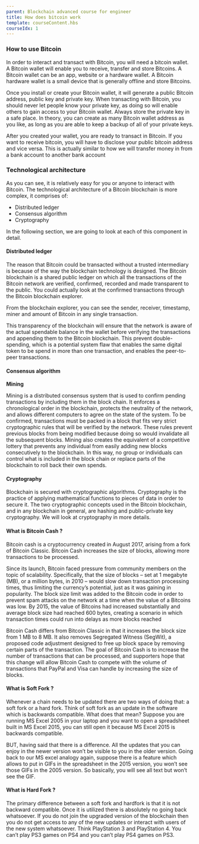 ```yaml
---
parent: Blockchain advanced course for engineer
title: How does bitcoin work
template: courseContent.hbs
courseIdx: 1
---
```

### How to use Bitcoin
In order to interact and transact with Bitcoin, you will need a bitcoin wallet. A Bitcoin wallet will enable you to receive, transfer and store Bitcoins. A Bitcoin wallet can be an app, website or a hardware wallet. A Bitcoin hardware wallet is a small device that is generally offline and store Bitcoins.

Once you install or create your Bitcoin wallet, it will generate a public Bitcoin address, public key and private key. When transacting with Bitcoin, you should never let people know your private key, as doing so will enable others to gain access to your Bitcoin wallet. Always store the private key in a safe place. In theory, you can create as many Bitcoin wallet address as you like, as long as you are able to keep a backup of all of your private keys.

After you created your wallet, you are ready to transact in Bitcoin. If you want to receive bitcoin, you will have to disclose your public bitcoin address and vice versa. This is actually similar to how we will transfer money in from a bank account to another bank account

### Technological architecture
As you can see, it is relatively easy for you or anyone to interact with Bitcoin. The technological architecture of a
Bitcoin blockchain is more complex, it comprises of:
* Distributed ledger
* Consensus algorithm
* Cryptography

In the following section, we are going to look at each of this component in detail.

#### Distributed ledger
The reason that Bitcoin could be transacted without a trusted intermediary is because of the way the blockchain technology is designed. The Bitcoin blockchain is a shared public ledger on which all the transactions of the Bitcoin network are verified, confirmed, recorded and made transparent to the public. You could actually look at the confirmed transactions through the Bitcoin blockchain explorer.

From the blockchain explorer, you can see the sender, receiver, timestamp, miner and amount of Bitcoin in any single transaction.

This transparency of the blockchain will ensure that the network is aware of the actual spendable balance in the wallet before verifying the transactions and appending them to the Bitcoin blockchain. This prevent double-spending, which is a potential system flaw that enables the same digital token to be spend in more than one transaction, and enables the peer-to-peer transactions.

#### Consensus algorithm
__Mining__

Mining is a distributed consensus system that is used to confirm pending transactions by including them
in the block chain. It enforces a chronological order in the blockchain, protects the neutrality of the
network, and allows different computers to agree on the state of the system. To be confirmed,
transactions must be packed in a block that fits very strict cryptographic rules that will be verified by the network. These rules prevent previous blocks from being modified because doing so would invalidate all the subsequent blocks. Mining also creates the equivalent of a competitive lottery that prevents any individual from easily adding new blocks consecutively to the blockchain. In this way, no group or individuals can control what is included in the block chain or replace parts of the blockchain to roll back their own spends.

#### Cryptography
Blockchain is secured with cryptographic algorithms. Cryptography is the practice of applying mathematical functions to pieces of data in order to secure it. The two cryptographic concepts used in the Bitcoin blockchain, and in any blockchain in general, are hashing and public-private key cryptography. We will look at cryptography in more details.

#### What is Bitcoin Cash ?
Bitcoin cash is a cryptocurrency created in August 2017, arising from a fork of Bitcoin Classic. Bitcoin Cash increases the size of blocks, allowing more transactions to be processed.  

Since its launch, Bitcoin faced pressure from community members on the topic of scalability. Specifically, that the size of blocks – set at 1 megabyte (MB), or a million bytes, in 2010 – would slow down transaction processing times, thus limiting the currency’s potential, just as it was gaining in popularity. The block size limit was added to the Bitcoin code in order to prevent spam attacks on the network at a time when the value of a Bitcoins was low. By 2015, the value of Bitcoins had increased substantially and average block size had reached 600 bytes, creating a scenario in which transaction times could run into delays as more blocks reached

Bitcoin Cash differs from Bitcoin Classic in that it increases the block size from 1 MB to 8 MB. It also removes Segregated Witness (SegWit), a proposed code adjustment designed to free up block space by removing certain parts of the transaction. The goal of Bitcoin Cash is to increase the number of transactions that can be processed, and supporters hope that this change will allow Bitcoin Cash to compete with the volume of transactions that PayPal and Visa can handle by increasing the size of blocks.

#### What is Soft Fork ?
Whenever a chain needs to be updated there are two ways of doing that: a soft fork or a hard fork. Think of soft fork as an update in the software which is backwards compatible. What does that mean? Suppose you are running MS Excel 2005 in your laptop and you want to open a spreadsheet built in MS Excel 2015, you can still open it because MS Excel 2015 is backwards compatible.

BUT, having said that there is a difference. All the updates that you can enjoy in the newer version won’t be visible to you in the older version. Going back to our MS excel analogy again, suppose there is a feature which allows to put in GIFs in the spreadsheet in the 2015 version, you won’t see those GIFs in the 2005 version. So basically, you will see all text but won’t see the GIF.

#### What is Hard Fork ?
The primary difference between a soft fork and hardfork is that it is not backward compatible. Once it is utilized there is absolutely no going back whatsoever. If you do not join the upgraded version of the blockchain then you do not get access to any of the new updates or interact with users of the new system whatsoever. Think PlayStation 3 and PlayStation 4. You can’t play PS3 games on PS4 and you can’t play PS4 games on PS3.







